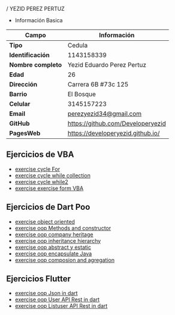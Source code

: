 / YEZID PEREZ PERTUZ
+ Información Basica

| Campo | Información |
|--------|------------|
| **Tipo** | Cedula |
| **Identificación** | 1143158339 |
| **Nombre completo** | Yezid Eduardo Perez Pertuz |
| **Edad** | 26 |
| **Dirección** | Carrera 6B #73c 125 |
| **Barrio** | El Bosque |
| **Celular** | 3145157223 |
| **Email** | perezyezid34@gmail.com |
| **GitHub** | https://github.com/Developeryezid |
| **PagesWeb** | https://developeryezid.github.io/ |

## Ejercicios de VBA
- [exercise cycle For](/aprendices/Yezid_Perez/Ciclo_while/ADSOCicloPara.md)
- [exercise cycle while collection](/aprendices/Yezid_Perez/Ciclo_while/while_Recaudo.md)
- [exercise cycle while2](/aprendices/Yezid_Perez/Ciclo_while/ejercicio_datos.md)
- [exercise exercise form VBA](/aprendices/Yezid_Perez/Ciclo_while/Formulario_VBA.md)
## Ejercicios de Dart Poo
- [exercise object oriented](/aprendices/Yezid_Perez/OOP/estructura_objeto.md)
- [exercise oop Methods and constructor](/aprendices/Yezid_Perez/OOP/metados_y_constructor.md)
- [exercise oop company heritage](/aprendices/Yezid_Perez/OOP/Herencia_empresa.md)
- [exercise oop inheritance hierarchy](/aprendices/Yezid_Perez/OOP/Herencia_mamiferos.md)
- [exercise oop abstract y estatic](/aprendices/Yezid_Perez/OOP/Clase_abstracta_y_estatico.md)
- [exercise oop encapsulate Java](/aprendices/Yezid_Perez/OOP/Public_and_Private_Java.md)
- [exercise oop composion and agregation](/aprendices/Yezid_Perez/OOP/composicion_y_agregacion.md)
## Ejercicios Flutter
- [exercise oop Json in dart](/aprendices/Yezid_Perez/OOP/Json_in_dart.md)
- [exercise oop  User API Rest in dart](/aprendices/Yezid_Perez/OOP/Usuario_API_REST/Readme.md)
- [exercise oop  Listuser API Rest in dart](/aprendices/Yezid_Perez/OOP/ListasdeUsuariosHttp/Usuarios/Readme.md)

